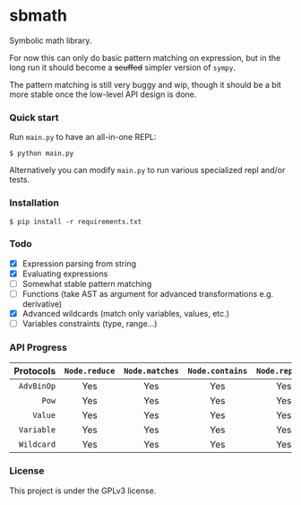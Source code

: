 # sbmath

Symbolic math library. 

For now this can only do basic pattern matching on expression, but in the long run it should become a ~~scuffed~~ simpler version of `sympy`.

The pattern matching is still very buggy and wip, though it should be a bit more stable once the low-level API design is done. 

### Quick start

Run `main.py` to have an all-in-one REPL: 

```shell
$ python main.py
```

Alternatively you can modify `main.py` to run various specialized repl and/or tests.

### Installation

```shell
$ pip install -r requirements.txt
```

### Todo

- [x] Expression parsing from string
- [x] Evaluating expressions
- [ ] Somewhat stable pattern matching
- [ ] Functions (take AST as argument for advanced transformations e.g. derivative)
- [x] Advanced wildcards (match only variables, values, etc.)
- [ ] Variables constraints (type, range...)

### API Progress

|  Protocols | `Node.reduce` | `Node.matches` | `Node.contains` | `Node.replace` |
|-----------:|:-------------:|:--------------:|:---------------:|:--------------:|
| `AdvBinOp` |      Yes      |      Yes       |       Yes       |      Yes       |
|      `Pow` |      Yes      |      Yes       |       Yes       |      Yes       |
|    `Value` |      Yes      |      Yes       |       Yes       |      Yes       |
| `Variable` |      Yes      |      Yes       |       Yes       |      Yes       |
| `Wildcard` |      Yes      |      Yes       |       Yes       |      Yes       |


### License

This project is under the GPLv3 license.
